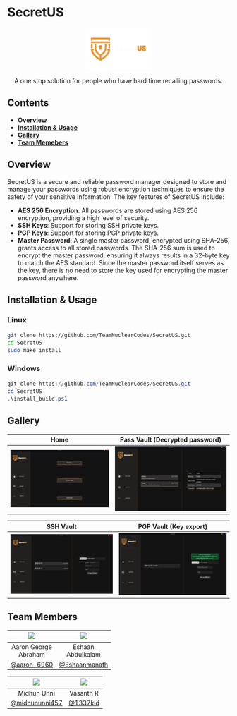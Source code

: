 # SecretUS

<div align="center">
  <img src="imgs/logo1.png" width="150"/>
  <p>
  A one stop solution for people who have hard time recalling passwords.
  </p>
</div>

## Contents

- [**Overview**](#overview)
- [**Installation & Usage**](#installation--usage)
- [**Gallery**](#gallery)
- [**Team Memebers**](#team-members)

## Overview

SecretUS is a secure and reliable password manager designed to store and manage your passwords using robust encryption techniques to ensure the safety of your sensitive information. The key features of SecretUS include:

- **AES 256 Encryption**: All passwords are stored using AES 256 encryption, providing a high level of security.
- **SSH Keys**: Support for storing SSH private keys.
- **PGP Keys**: Support for storing PGP private keys.
- **Master Password**: A single master password, encrypted using SHA-256, grants access to all stored passwords. The SHA-256 sum is used to encrypt the master password, ensuring it always results in a 32-byte key to match the AES standard. Since the master password itself serves as the key, there is no need to store the key used for encrypting the master password anywhere.


## Installation & Usage
### Linux
```bash
git clone https://github.com/TeamNuclearCodes/SecretUS.git
cd SecretUS
sudo make install
```
### Windows
```powershell
git clone https://github.com/TeamNuclearCodes/SecretUS.git
cd SecretUS
.\install_build.ps1
```

## Gallery

| Home|Pass Vault (Decrypted password)|
:-:|:-:
| ![](imgs/img4.png) | ![](imgs/img1.png) |

| SSH Vault|PGP Vault (Key export) |
:-:|:-:
| ![](imgs/img2.png) | ![](imgs/img3.png) |


## Team Members

<div align="center">
  
| <img src="https://avatars.githubusercontent.com/u/138325645" width="100"/> | <img src="https://avatars.githubusercontent.com/u/147746119" width="100"/> |
:-:|:-:
|Aaron George<br/>Abraham|Eshaan<br/>Abdulkalam|
|<a href="https://github.com/aaron-6960">@aaron-6960</a>|<a href="https://github.com/Eshaanmanath">@Eshaanmanath</a>|

|![](https://avatars.githubusercontent.com/u/96683120?s=100) | ![](https://avatars.githubusercontent.com/u/45532566?s=100) |
:-:|:-:
|Midhun Unni|Vasanth R|
|<a href="https://github.com/midhununni457">@midhununni457</a>|<a href="https://github.com/1337kid/">@1337kid</a>|

</div>
